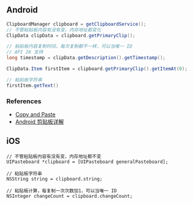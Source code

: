 ## Android

```java
ClipboardManager clipboard = getClipboardService();
// 不管粘贴板内容有没有变，内存地址都变化
ClipData clipData = clipboard.getPrimaryClip();

// 粘贴板内容复制时间，每次复制都不一样，可以当唯一 ID
// API 26 支持
long timestamp = clipData.getDescription().getTimestamp();

ClipData.Item firstItem = clipboard.getPrimaryClip().getItemAt(0);

// 粘贴板字符串
firstItem.getText()
```

### References

* [Copy and Paste](https://developer.android.com/guide/topics/text/copy-paste.html)
* [Android 剪贴板详解](https://github.com/MyLifeMyTravel/AndroidDemo/tree/master/clipboard)

## iOS


```objc
// 不管粘贴板内容有没有变，内存地址都不变
UIPasteboard *clipboard = [UIPasteboard generalPasteboard];

// 粘贴板字符串
NSString string = clipboard.string;

// 粘贴板计算，每复制一次次数加1，可以当唯一 ID
NSInteger changeCount = clipboard.changeCount;
```
